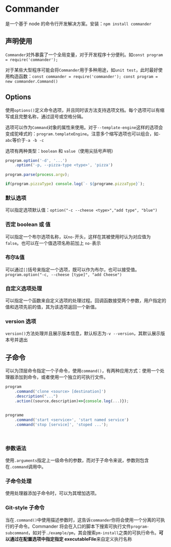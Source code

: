 # Commander

是一个基于 node 的命令行开发解决方案。安装：`npm install commander`

## 声明使用

`Commander`对外暴露了一个全局变量，对于开发程序十分便利。如`const program = require('commander');`

对于某些大型程序可能会将`Commander`用于多种用途，如`unit test`，此时最好使用构造函数：`const commander = require('commander'); const program = new commander.Command()`

## Options

使用`options()`定义命令选项，并且同时该方法支持选项文档。每个选项可以有缩写或且完整名称，通过逗号或空格分隔。

选项可以作为`Command`对象的属性来使用。对于`--template-engine`这样的选项会变成驼峰式的：`program.templateEngine`。注意多个缩写选项也可以组合，如`-abc`等价于`-a -b -c`

选项有两种类型：`boolean` 和 `value`（使用尖括号声明）

```js
program.option('-d', '...')
	.option('-p, --pizza-type <type>', 'pizza')
	
program.parse(process.argv);

if(program.pizzaType) console.log(`- ${programe.pizzaType}`);
```

### 默认选项

可以指定选项默认值：`option("-c --cheese <type>","add type", "blue")`

### 否定 boolean 或 值

可以指定一个布尔选项名称，以`no-`开头，这样在其被使用时认为对应值为`false`。也可以在一个值选项名称前加上 `no-`表示

### 布尔&值

可以通过`[]`括号来指定一个选项，既可以作为布尔，也可以接受值。`program.option("-c, --cheese [type]", "add Cheese")`

### 自定义选项处理

可以指定一个函数来自定义选项的处理过程。回调函数接受两个参数，用户指定的值和选项先前的值，其为该选项返回一个新值。

### version 选项

`version()`方法处理并且展示版本信息，默认标志为`-v --version`，其默认展示版本号并退出

## 子命令

可以为顶层命令指定一个子命令，使用`command()`，有两种应用方式：使用一个处理器添加到命令，或者使用一个独立的可执行文件。
```js
program
	.command('clone <source> [destination]')
	.description("...")
	.action((source,description)=>{console.log(...)});
	
	
programe
	.command('start <service>', 'start named service')
	.command('stop [service]', 'stoped ...');
	
	
```

### 参数语法

使用`.arguments`指定上一级命令的参数，而对于子命令来说，参数则包含在`.command`调用中。

### 子命令处理

使用处理器添加子命令时，可以为其增加选项。

### Git-style 子命令

当在`.command()`中使用描述参数时，这告诉`commander`你将会使用一个分离的可执行的子命令。Commander 将会在入口的脚本下搜索可执行文件`program-subcommand`，如对于`./example/pm`，其会搜索`pm-install`之类的可执行命令。**可以通过在配置选项中指定指定 executableFile**来自定义执行名称

